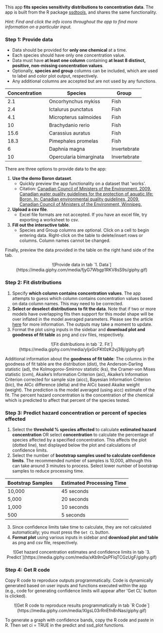 This app **fits species sensitivity distributions to concentration data**. The app is built from the R package [ssdtools](https://github.com/bcgov/ssdtools), and shares the same functionality.


*Hint: Find and click the info icons  throughout the app to find more information on a particular input.*  

### Step 1: Provide data 

* Data should be provided for **only one chemical** at a time. 
* Each species should have only one concentration value. 
* Data must have **at least one column** containing **at least 8 distinct, positive, non-missing concentration values**. 
* Optionally, **species and group** columns can be included, which are used to label and color plot output, respectively.  
* Any additional columns are accepted but are not used by any functions.


<center>

Concentration&nbsp;&nbsp; | Species&nbsp;&nbsp; | Group &nbsp;
--- | --- | ---
2.1 | Oncorhynchus mykiss &nbsp; | Fish
2.4 | Ictalurus punctatus &nbsp;| Fish  
4.1 | Micropterus salmoides &nbsp;| Fish
10  | Brachydanio rerio &nbsp;| Fish
15.6 | Carassius auratus &nbsp;| Fish
18.3 | Pimephales promelas &nbsp;| Fish 
6 | Daphnia magna &nbsp;| Invertebrate
10 | Opercularia bimarginata &nbsp;| Invertebrate

</center>

There are three options to provide data to the app:  

1. **Use the demo Boron dataset**. 
    - Quickly preview the app functionality on a dataset that 'works'. 
    - Citation: [Canadian Council of Ministers of the Environment. 2009. Canadian water quality guidelines for the protection of aquatic life: Boron. In: Canadian  environmental  quality guidelines, 2009, Canadian Council of  Ministers of the Environment, Winnipeg.](http://ceqg-rcqe.ccme.ca/download/en/324/)
2. **Upload a csv file**. 
    - Excel file formats are not accepted. If you have an excel file, try exporting a worksheet to csv. 
3. **Fill out the interactive table**. 
    - Species and Group columns are optional. Click on a cell to begin entering data. Right-click on the table to delete/insert rows or columns. Column names cannot be changed. 
    
Finally, preview the data provided in the table on the right hand side of the tab.  

<center>
![Provide data in tab `1. Data`](https://media.giphy.com/media/fjyG7Wbgp1RKV8sS9s/giphy.gif)
</center>

### Step 2: Fit distributions 

1. Specify **which column contains concentration values**. The app attempts to guess which column contains concentration values based on data column names. This may need to be corrected.
2. **Select or deselect distributions to fit the data**.  Note that if two or more models have overlapping fits then support for this model shape will be over inflated in the model averaged parameters.  Please see the article [here](https://bcgov.github.io/ssdtools/articles/distributions.html) for more information.  The outputs may take a moment to update.
3. Format the plot using inputs in the sidebar and **download plot and goodness of fit table** as png and csv files, respectively.

<center>
![Fit distributions in tab `2. Fit`](https://media.giphy.com/media/yIjxGcFKt0zK2vj38j/giphy.gif)
</center>

Additional information about the **goodness of fit table**:
The columns in the goodness of fit table are the distribution (dist), the Anderson-Darling statistic (ad), the Kolmogorov-Smirnov statistic (ks), the Cramer-von Mises statistic (cvm), Akaike’s Information Criterion (aic), Akaike’s Information Criterion corrected for sample size (aicc), Bayesian Information Criterion (bic), the AICc difference (delta) and the AICc based Akaike weight (weight). The prediction is the model averaged (using aicc) estimate of the fit. The percent hazard concentration is the concentration of the chemical which is predicted to affect that percent of the species tested.

### Step 3: Predict hazard concentration or percent of species effected
1. Select the **threshold % species affected** to calculate **estimated hazard concentration** OR select **concentration** to calculate the percentage of species affected by a specified concentration. This affects the plot (dotted line), text displayed below the plot and calculations of confidence limits.  
2. Select the number of **bootstrap samples used to calculate confidence limits**. The recommended number of samples is 10,000, although this can take around 3 minutes to process. Select lower number of bootstrap samples to reduce processing time.  

<center>

Bootstrap Samples &nbsp;&nbsp; | Estimated Processing Time
--- | ---
10,000 &nbsp; | 45 seconds
5,000 &nbsp;| 20 seconds 
1,000 &nbsp;| 10 seconds
500 &nbsp;| 5 seconds

</center>

3. Since confidence limits take time to calculate, they are not calculated automatically; you must press the `Get CL` button.
4. **Format plot** using various inputs in sidebar and **download plot and table** as png and csv file, respectively.

<center>
![Get hazard concentration estimates and confidence limits in tab `3. Predict`](https://media.giphy.com/media/xKb9nQsPFlqTCGzUgF/giphy.gif)
</center>

### Step 4: Get R code

Copy R code to reproduce outputs programmatically. Code is dynamically generated based on user inputs and functions executed within the app (e.g., code for generating confidence limits will appear after 'Get CL' button is clicked). 

<center>
![Get R code to reproduce results programmatically in tab `R Code`](https://media.giphy.com/media/XIgsL03rRnEfn8nNas/giphy.gif)
</center>

To generate a graph with confidence bands, copy the R code and paste in R.  Then set ci = TRUE in the predict and ssd_plot functions.

 


